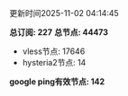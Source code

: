 更新时间2025-11-02 04:14:45

**总订阅: 227**
**总节点: 44473**
- vless节点: 17646
- hysteria2节点: 14

**google ping有效节点: 142**
